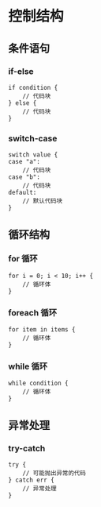 # 控制结构

## 条件语句

### if-else
    if condition {
        // 代码块
    } else {
        // 代码块
    }

### switch-case
    switch value {
    case "a":
        // 代码块
    case "b":
        // 代码块
    default:
        // 默认代码块
    }

## 循环结构

### for 循环
    for i = 0; i < 10; i++ {
        // 循环体
    }

### foreach 循环
    for item in items {
        // 循环体
    }

### while 循环
    while condition {
        // 循环体
    }

## 异常处理

### try-catch
    try {
        // 可能抛出异常的代码
    } catch err {
        // 异常处理
    } 